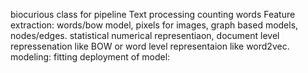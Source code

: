 biocurious class for pipeline
Text processing
counting words
Feature extraction: words/bow model, pixels for images, graph based models, nodes/edges. statistical numerical representiaon, document level repressenation like BOW or word level representaion like word2vec. 
modeling: fitting 
deployment of model:

